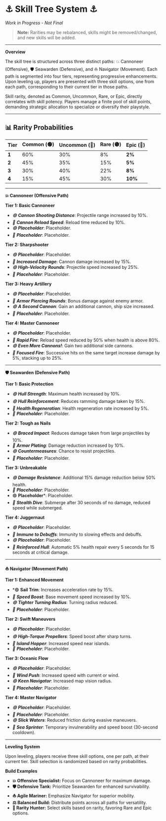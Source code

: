 # ⚓ Skill Tree System ⚓
*Work in Progress - Not Final*  

> **Note:** Rarities may be rebalanced, skills might be removed/changed, and new skills will be added.  
---

**Overview**

The skill tree is structured across three distinct paths: 💥 Cannoneer (Offensive), 🛡️ Seawarden (Defensive), and ⛵ Navigator (Movement). Each path is segmented into four tiers, representing progressive enhancements. Upon leveling up, players are presented with three skill options, one from each path, corresponding to their current tier in those paths.

Skill rarity, denoted as Common, Uncommon, Rare, or Epic, directly correlates with skill potency. Players manage a finite pool of skill points, demanding strategic allocation to specialize or diversify their playstyle.

---

## 📊 Rarity Probabilities  

| Tier | Common (🟢) | Uncommon (🔵) | Rare (🟣) | Epic (🧿) |  
|------|------------|--------------|----------|----------|  
| **1** | 60%        | 30%          | 8%       | **2%**   |  
| **2** | 45%        | 35%          | 15%      | **5%**   |  
| **3** | 30%        | 40%          | 22%      | **8%**   |  
| **4** | 15%        | 45%          | 30%      | **10%**  |  

---

**💥 Cannoneer (Offensive Path)**

**Tier 1: Basic Cannoneer**

* *🟢 **Cannon Shooting Distance***: Projectile range increased by 10%.
* *🔵 **Cannon Reload Speed***: Reload time reduced by 10%.
* *🟣 **Placeholder***: Placeholder.
* *🧿 **Placeholder***: Placeholder.

**Tier 2: Sharpshooter**
* *🟢 **Placeholder***: Placeholder.
* *🔵 **Increased Damage***: Cannon damage increased by 15%.
* *🟣 **High-Velocity Rounds***: Projectile speed increased by 25%.
* *🧿 **Placeholder***: Placeholder.

**Tier 3: Heavy Artillery**
* *🟢 **Placeholder***: Placeholder.
* *🔵 **Armor Piercing Rounds***: Bonus damage against enemy armor.
* *🟣 **A Second Cannon***: Gain an additional cannon, ship size increased.
* *🧿 **Placeholder***: Placeholder.

**Tier 4: Master Cannoneer**
* *🟢 **Placeholder***: Placeholder.
* *🔵 **Rapid Fire***: Reload speed reduced by 50% when health is above 80%.
* *🟣 **Even More Cannons!***: Gain two additional side cannons.
* *🧿 **Focused Fire***: Successive hits on the same target increase damage by 5%, stacking up to 25%.

---

**🛡️ Seawarden (Defensive Path)**

**Tier 1: Basic Protection**
* *🟢 **Hull Strength***: Maximum health increased by 10%.
* *🟣 **Hull Reinforcement***: Reduces ramming damage taken by 15%.
* *🔵 **Health Regeneration***: Health regeneration rate increased by 5%.
* *🧿 **Placeholder***: Placeholder.

**Tier 2: Tough as Nails**
* *🟢 **Braced Impact***: Reduces damage taken from large projectiles by 10%.
* *🔵 **Armor Plating***: Damage reduction increased by 10%.
* *🟣 **Countermeasures***: Chance to resist projectiles.
* *🧿 **Placeholder***: Placeholder.

**Tier 3: Unbreakable**
* *🟢 **Damage Resistance***: Additional 15% damage reduction below 50% health.
* *🔵 **Placeholder***: Placeholder.
*  🟣 **Placeholder***: Placeholder.
* *🧿 **Stealth Dive***: Submerge after 30 seconds of no damage, reduced speed while submerged.

**Tier 4: Juggernaut**
* *🟢 **Placeholder***: Placeholder.
* *🔵 **Immune to Debuffs***: Immunity to slowing effects and debuffs.
* *🟣 **Placeholder***: Placeholder.
* *🧿 **Reinforced Hull***: Automatic 5% health repair every 5 seconds for 15 seconds at critical damage.

---

**⛵ Navigator (Movement Path)**

**Tier 1: Enhanced Movement**
* *🟢 **Sail Trim**: Increases acceleration rate by 15%.
* *🔵 **Speed Boost***: Base movement speed increased by 10%.
* *🟣 **Tighter Turning Radius***: Turning radius reduced.
* *🧿 **Placeholder***: Placeholder.

**Tier 2: Swift Maneuvers**
* *🟢 **Placeholder***: Placeholder.
* *🟣 **High-Torque Propellers***: Speed boost after sharp turns.
* *🔵 **Island Hopper***: Increased speed near islands.
* *🧿 **Placeholder***: Placeholder.

**Tier 3: Oceanic Flow**
* *🟢 **Placeholder***: Placeholder.
* *🔵 **Wind Push***: Increased speed with current or wind.
* *🟣 **Keen Navigator***: Increased map vision radius.
* *🧿 **Placeholder***: Placeholder.

**Tier 4: Master Navigator**
* *🟢 **Placeholder***: Placeholder.
* *🔵 **Placeholder***: Placeholder.
* *🟣 **Slick Waters***: Reduced friction during evasive maneuvers.
* *🧿 **Sea Sprinter***: Temporary invulnerability and speed boost (30-second cooldown).

---

**Leveling System**

Upon leveling, players receive three skill options, one per path, at their current tier. Skill selection is randomized based on rarity probabilities.

**Build Examples**

* **💥 Offensive Specialist:** Focus on Cannoneer for maximum damage.
* **🛡️ Defensive Tank:** Prioritize Seawarden for enhanced survivability.
* **⛵ Agile Mariner:** Emphasize Navigator for superior mobility.
* **⚖️ Balanced Build:** Distribute points across all paths for versatility.
* **💎 Rarity Hunter:** Select skills based on rarity, favoring Rare and Epic options.
